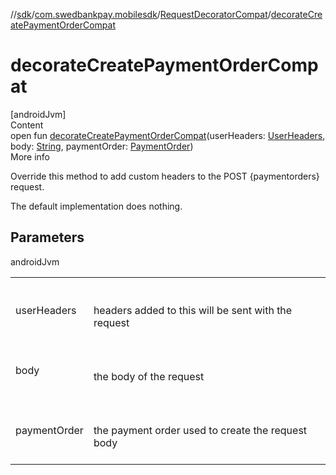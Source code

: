 //[sdk](../../../index.md)/[com.swedbankpay.mobilesdk](../index.md)/[RequestDecoratorCompat](index.md)/[decorateCreatePaymentOrderCompat](decorate-create-payment-order-compat.md)



# decorateCreatePaymentOrderCompat  
[androidJvm]  
Content  
open fun [decorateCreatePaymentOrderCompat](decorate-create-payment-order-compat.md)(userHeaders: [UserHeaders](../-user-headers/index.md), body: [String](https://kotlinlang.org/api/latest/jvm/stdlib/kotlin/-string/index.html), paymentOrder: [PaymentOrder](../-payment-order/index.md))  
More info  


Override this method to add custom headers to the POST {paymentorders} request.



The default implementation does nothing.



## Parameters  
  
androidJvm  
  
| | |
|---|---|
| <a name="com.swedbankpay.mobilesdk/RequestDecoratorCompat/decorateCreatePaymentOrderCompat/#com.swedbankpay.mobilesdk.UserHeaders#kotlin.String#com.swedbankpay.mobilesdk.PaymentOrder/PointingToDeclaration/"></a>userHeaders| <a name="com.swedbankpay.mobilesdk/RequestDecoratorCompat/decorateCreatePaymentOrderCompat/#com.swedbankpay.mobilesdk.UserHeaders#kotlin.String#com.swedbankpay.mobilesdk.PaymentOrder/PointingToDeclaration/"></a><br><br>headers added to this will be sent with the request<br><br>|
| <a name="com.swedbankpay.mobilesdk/RequestDecoratorCompat/decorateCreatePaymentOrderCompat/#com.swedbankpay.mobilesdk.UserHeaders#kotlin.String#com.swedbankpay.mobilesdk.PaymentOrder/PointingToDeclaration/"></a>body| <a name="com.swedbankpay.mobilesdk/RequestDecoratorCompat/decorateCreatePaymentOrderCompat/#com.swedbankpay.mobilesdk.UserHeaders#kotlin.String#com.swedbankpay.mobilesdk.PaymentOrder/PointingToDeclaration/"></a><br><br>the body of the request<br><br>|
| <a name="com.swedbankpay.mobilesdk/RequestDecoratorCompat/decorateCreatePaymentOrderCompat/#com.swedbankpay.mobilesdk.UserHeaders#kotlin.String#com.swedbankpay.mobilesdk.PaymentOrder/PointingToDeclaration/"></a>paymentOrder| <a name="com.swedbankpay.mobilesdk/RequestDecoratorCompat/decorateCreatePaymentOrderCompat/#com.swedbankpay.mobilesdk.UserHeaders#kotlin.String#com.swedbankpay.mobilesdk.PaymentOrder/PointingToDeclaration/"></a><br><br>the payment order used to create the request body<br><br>|
  
  



